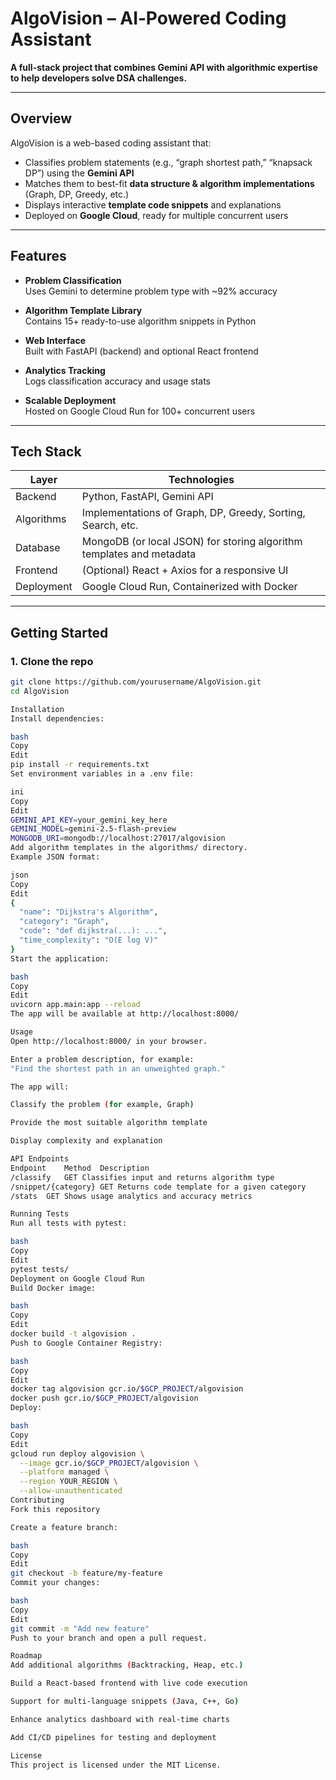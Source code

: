 # AlgoVision – AI‑Powered Coding Assistant

**A full-stack project that combines Gemini API with algorithmic expertise to help developers solve DSA challenges.**

---

## Overview

AlgoVision is a web-based coding assistant that:
- Classifies problem statements (e.g., “graph shortest path,” “knapsack DP”) using the **Gemini API**
- Matches them to best-fit **data structure & algorithm implementations** (Graph, DP, Greedy, etc.)
- Displays interactive **template code snippets** and explanations
- Deployed on **Google Cloud**, ready for multiple concurrent users

---

## Features

- **Problem Classification**  
  Uses Gemini to determine problem type with ~92% accuracy

- **Algorithm Template Library**  
  Contains 15+ ready-to-use algorithm snippets in Python

- **Web Interface**  
  Built with FastAPI (backend) and optional React frontend

- **Analytics Tracking**  
  Logs classification accuracy and usage stats

- **Scalable Deployment**  
  Hosted on Google Cloud Run for 100+ concurrent users

---

## Tech Stack

| Layer         | Technologies                                                                 |
|---------------|------------------------------------------------------------------------------|
| Backend       | Python, FastAPI, Gemini API                                                 |
| Algorithms    | Implementations of Graph, DP, Greedy, Sorting, Search, etc.                |
| Database      | MongoDB (or local JSON) for storing algorithm templates and metadata        |
| Frontend      | (Optional) React + Axios for a responsive UI                               |
| Deployment    | Google Cloud Run, Containerized with Docker                                |

---

## Getting Started

### 1. Clone the repo

```bash
git clone https://github.com/yourusername/AlgoVision.git
cd AlgoVision

Installation
Install dependencies:

bash
Copy
Edit
pip install -r requirements.txt
Set environment variables in a .env file:

ini
Copy
Edit
GEMINI_API_KEY=your_gemini_key_here
GEMINI_MODEL=gemini-2.5-flash-preview
MONGODB_URI=mongodb://localhost:27017/algovision
Add algorithm templates in the algorithms/ directory.
Example JSON format:

json
Copy
Edit
{
  "name": "Dijkstra's Algorithm",
  "category": "Graph",
  "code": "def dijkstra(...): ...",
  "time_complexity": "O(E log V)"
}
Start the application:

bash
Copy
Edit
uvicorn app.main:app --reload
The app will be available at http://localhost:8000/

Usage
Open http://localhost:8000/ in your browser.

Enter a problem description, for example:
"Find the shortest path in an unweighted graph."

The app will:

Classify the problem (for example, Graph)

Provide the most suitable algorithm template

Display complexity and explanation

API Endpoints
Endpoint	Method	Description
/classify	GET	Classifies input and returns algorithm type
/snippet/{category}	GET	Returns code template for a given category
/stats	GET	Shows usage analytics and accuracy metrics

Running Tests
Run all tests with pytest:

bash
Copy
Edit
pytest tests/
Deployment on Google Cloud Run
Build Docker image:

bash
Copy
Edit
docker build -t algovision .
Push to Google Container Registry:

bash
Copy
Edit
docker tag algovision gcr.io/$GCP_PROJECT/algovision
docker push gcr.io/$GCP_PROJECT/algovision
Deploy:

bash
Copy
Edit
gcloud run deploy algovision \
  --image gcr.io/$GCP_PROJECT/algovision \
  --platform managed \
  --region YOUR_REGION \
  --allow-unauthenticated
Contributing
Fork this repository

Create a feature branch:

bash
Copy
Edit
git checkout -b feature/my-feature
Commit your changes:

bash
Copy
Edit
git commit -m "Add new feature"
Push to your branch and open a pull request.

Roadmap
Add additional algorithms (Backtracking, Heap, etc.)

Build a React-based frontend with live code execution

Support for multi-language snippets (Java, C++, Go)

Enhance analytics dashboard with real-time charts

Add CI/CD pipelines for testing and deployment

License
This project is licensed under the MIT License.
